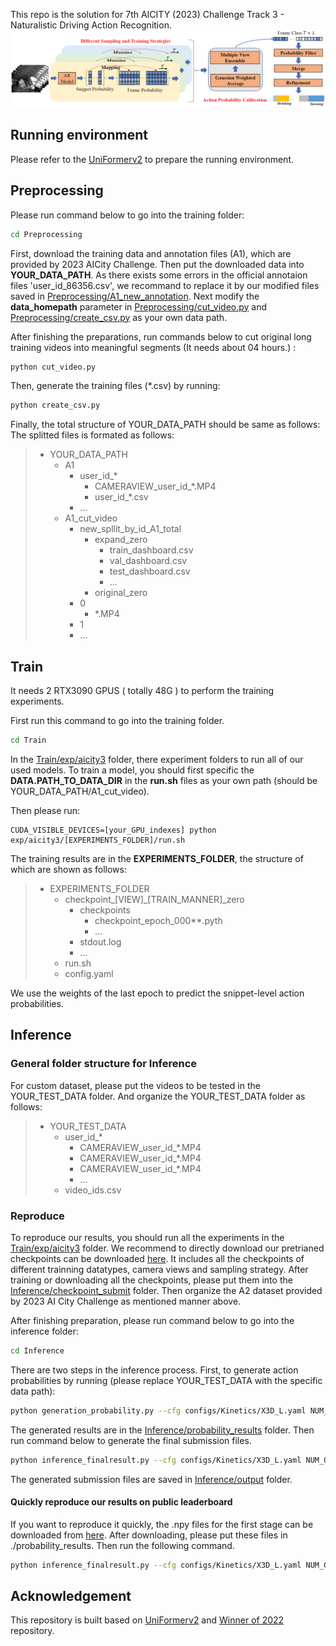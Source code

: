 

This repo is the solution for 7th AICITY (2023) Challenge Track 3 - Naturalistic Driving Action Recognition.
![framework](framework.png)

## Running environment

Please refer to the [UniFormerv2](https://github.com/OpenGVLab/UniFormerV2) to prepare the running environment.

## Preprocessing
Please run command below to go into the training folder:
```bash
cd Preprocessing
```

<!-- ./X3D_training/data/A1/ -->
<!-- Please note that due to the obvious missing data in 'user_id_86356.csv', we need to add the 'Dashboard_User_id_86356_5', 'Rear_view_user_id_86356_5 ' and 'Right_side_window_user_id_86356_5' in which we decided to populate the label in their corresponding positions with 'Class 1' and change the 'End Timed' in their next line from '0:03:32' to '0:08:32'.
 -->
First, download the training data and annotation files (A1), which are provided by 2023 AICity Challenge. Then put the downloaded data into **YOUR_DATA_PATH**.
As there exists some errors in the official annotaion files 'user_id_86356.csv', we recommand to replace it by our modified files saved in  [Preprocessing/A1_new_annotation](Preprocessing/A1_new_annotation).
Next modify the __data_homepath__ parameter in [Preprocessing/cut_video.py](Preprocessing/cut_video.py#L31) and [Preprocessing/create_csv.py](Preprocessing/create_csv.py) as your own data path.

After finishing the preparations, run commands below to cut original long training videos into meaningful segments (It needs about 04 hours.) <!-- the splitted data can be download [here](www.baidu.com)(for accessable person only)) -->:
```bash
python cut_video.py
```
Then, generate the training files (*.csv) by running:
```bash
python create_csv.py
```
<!-- After executing the above command, the cutted videos is saved in ./X3D_training/data/A1_cut_video/ and the output tarin/val/test.csv is located in ./X3D_training/data/A1_cut_video/train_val_test_csv/ -->
Finally, the total structure of YOUR_DATA_PATH should be same as follows:
The splitted files is formated as follows:
>   * YOUR_DATA_PATH
>     * A1
>       * user_id_*
>         * CAMERAVIEW_user_id_*.MP4
>         * user_id_*.csv
>       * ...
>     * A1_cut_video
>       * new_spllit_by_id_A1_total
>         * expand_zero
>           * train_dashboard.csv
>           * val_dashboard.csv
>           * test_dashboard.csv
>           * ...
>         * original_zero
>       * 0
>         * *.MP4 
>       * 1
>       * ...

## Train
It needs 2 RTX3090 GPUS ( totally 48G ) to perform the training experiments.

First run this command to go into the training folder. 
```bash
cd Train
```
In the [Train/exp/aicity3](Train/exp/aicity3) folder, there experiment folders to run all of our used models.
To train a model, you should first specific the **DATA.PATH_TO_DATA_DIR** in the **run.sh** files as your own path (should be YOUR_DATA_PATH/A1_cut_video).

Then please run:
<!--The structure of PATH_TO_DATA_DIR should be like (It actually is the ):
>   * PATH_TO_DATA_DIR
>     * new_spllit_by_id_A1_total
>       * expand_zero
>         * train_dashboard.csv
>         * val_dashboard.csv
>         * test_dashboard.csv
>         * ...
>       * original_zero
>     * 0
>       * *.MP4 
>     * 1
>     * ...
-->
```
CUDA_VISIBLE_DEVICES=[your_GPU_indexes] python exp/aicity3/[EXPERIMENTS_FOLDER]/run.sh
```
The training results are in the  **EXPERIMENTS_FOLDER**, the structure of which are shown as follows:
>   * EXPERIMENTS_FOLDER
>     * checkpoint_[VIEW]_[TRAIN_MANNER]_zero
>       * checkpoints
>         * checkpoint_epoch_000**.pyth
>         * ...
>       * stdout.log
>       * ...
>     * run.sh
>     * config.yaml

We use the weights of the last epoch to predict the snippet-level action probabilities.


## Inference
### General folder structure for Inference
<!-- The format of inference should be similar with the A2 dataset, which is provided by 2023 AI City Challenge. The format of A2 dataset as follows: -->
For custom dataset, please put the videos to be tested in the YOUR_TEST_DATA folder. And organize the YOUR_TEST_DATA folder as follows:
>   * YOUR_TEST_DATA
>     * user_id_*
>       * CAMERAVIEW_user_id_*.MP4
>       * CAMERAVIEW_user_id_*.MP4
>       * CAMERAVIEW_user_id_*.MP4
>       * ...
>     * video_ids.csv
### Reproduce
To reproduce our results, you should run all the experiments in the [Train/exp/aicity3](Train/exp/aicity3) folder. We recommend to directly download our pretrianed checkpoints can be downloaded [here](https://baidu.com). It includes all the checkpoints of different trainning datatypes, camera views and sampling strategy.
After training or downloading all the checkpoints, please put them into the [Inference/checkpoint_submit](Inference/checkpoint_submit) folder.
Then organize the A2 dataset provided by 2023 AI City Challenge as mentioned manner above.

After finishing preparation, please run command below to go into the inference folder:
```bash
cd Inference
```
<!-- First, including action probability calibration result generation and efficient action localization. -->
<!-- Please run the following commands to reproduce our results in sequence. -->
There are two steps in the inference process. First, to generate action probabilities by running (please replace YOUR_TEST_DATA with the specific data path):
```bash
python generation_probability.py --cfg configs/Kinetics/X3D_L.yaml NUM_GPUS 1 TRAIN.ENABLE False DATA.PATH_TO_DATA_DIR [YOUR_TEST_DATA]
```
<!-- The results of the first stage will appear in ./probability_results -->
The generated results are in the [Inference/probability_results](Inference/probability_results) folder. Then run command below to generate the final submission files.
```bash
python inference_finalresult.py --cfg configs/Kinetics/X3D_L.yaml NUM_GPUS 1 TRAIN.ENABLE False DATA.PATH_TO_DATA_DIR [YOUR_TEST_DATA]
```
<!-- DATA.PATH_TO_DATA_DIR: path to Test Dataset (e.g., A2, B) -->
The generated submission files are saved in [Inference/output](Inference/output) folder.

#### Quickly reproduce our results on public leaderboard
If you want to reproduce it quickly, the .npy files for the first stage can be downloaded from [here](https://baidu.com). After downloading, please put these files in ./probability_results. Then run the following command.

```bash
python inference_finalresult.py --cfg configs/Kinetics/X3D_L.yaml NUM_GPUS 1 TRAIN.ENABLE False DATA.PATH_TO_DATA_DIR [YOUR_TEST_DATA]
```


## Acknowledgement

This repository is built based on [UniFormerv2](https://github.com/OpenGVLab/UniFormerV2) and [Winner of 2022](https://github.com/VTCC-uTVM) repository.


